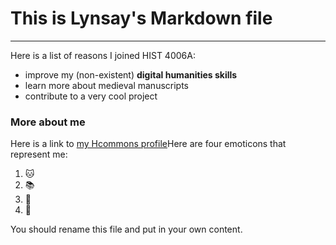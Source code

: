 # This is Lynsay's Markdown file
***
Here is a list of reasons I joined HIST 4006A:
​
- improve my (non-existent) __digital humanities skills__
- learn more about medieval manuscripts
- contribute to a very cool project
​
### More about me
Here is a link to [my Hcommons profile](https://hcommons.org/members/lynsayohara/) 
​
Here are four emoticons that represent me:
​
1. :cat:
2. :books:
3. :tropical_drink:
4. :pizza:

You should rename this file and put in your own content.
